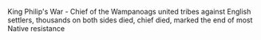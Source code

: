 King Philip's War - Chief of the Wampanoags united tribes against English settlers, thousands on both sides died, chief died, marked the end of most Native resistance

<!--stackedit_data:
eyJoaXN0b3J5IjpbMTkxMTE3NTAyNCwxNzI1MDEwMzcwLC0yMD
g4NzQ2NjEyXX0=
-->